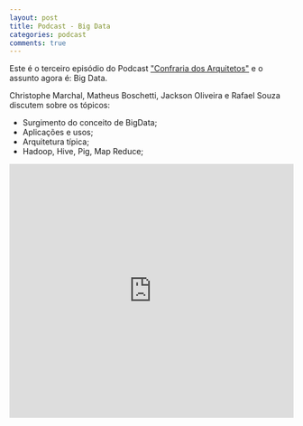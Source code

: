 ```yaml
---
layout: post
title: Podcast - Big Data
categories: podcast
comments: true
---
```



<div class="message">
  Este é o terceiro episódio do Podcast <a href="https://soundcloud.com/confraria-dos-arquitetos" target="_blank">"Confraria dos Arquitetos"</a> e o assunto agora é: Big Data.
</div>

Christophe Marchal, Matheus Boschetti, Jackson Oliveira e Rafael Souza discutem sobre os tópicos:

* Surgimento do conceito de BigData;
* Aplicações e usos;
* Arquitetura típica;
* Hadoop, Hive, Pig, Map Reduce;

<iframe width="100%" height="450" scrolling="no" frameborder="no" src="https://w.soundcloud.com/player/?url=https%3A//api.soundcloud.com/tracks/142540308&amp;auto_play=false&amp;hide_related=false&amp;visual=true"></iframe>
